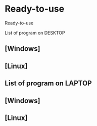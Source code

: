 # Ready-to-use
Ready-to-use


List of program on DESKTOP

## [Windows]










## [Linux]














## List of program on LAPTOP

## [Windows]










## [Linux]












